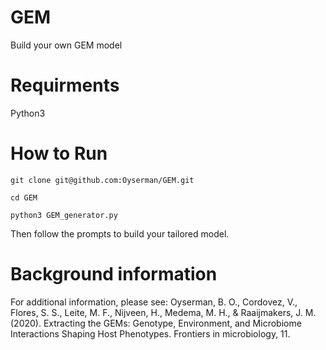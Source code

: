 # GEM
Build your own GEM model

# Requirments
Python3

# How to Run
`git clone git@github.com:Oyserman/GEM.git`

`cd GEM`

`python3 GEM_generator.py`

Then follow the prompts to build your tailored model.

# Background information
For additional information, please see:
Oyserman, B. O., Cordovez, V., Flores, S. S., Leite, M. F., Nijveen, H., Medema, M. H., & Raaijmakers, J. M. (2020). Extracting the GEMs: Genotype, Environment, and Microbiome Interactions Shaping Host Phenotypes. Frontiers in microbiology, 11.
